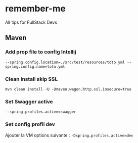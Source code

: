 # remember-me
All tips for FullStack Devs

## Maven

### Add prop file to config Intellij
```--spring.config.location=./src/test/resources/toto.yml --spring.config.name=toto.yml```

### Clean install skip SSL
```mvn clean install -U -Dmaven.wagon.http.ssl.insecure=true```

### Set Swagger active
```--spring.profiles.active=swagger```

### Set config profil dev
Ajouter la VM options suivante :
```-Dspring.profiles.active=dev```

